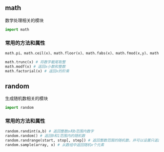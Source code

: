 <a name="math"></a>
## math

数学处理相关的模块

```python
import math
```

<a name="3f85e729"></a>
### 常用的方法和属性

```python
math.pi、math.ceil(x)、math.floor(x)、math.fabs(x)、math.fmod(x,y)、math.pow(x,y)、math.sqrt(x)

math.trunc(x) # 将数字截尾取整
math.modf(x) # 返回x小数和整数
math.factorial(x) # 返回x的阶乘
```

<a name="random"></a>
## random

生成随机数相关的模块

```python
import random
```

<a name="3f85e729-1"></a>
### 常用的方法和属性

```python
random.randint(a,b) # 返回整数a和b范围内数字
random.random() # 返回0和1范围内的随机数
random.randrange(start, stop[, step]) # 返回整数范围的随机数，并可以设置只返回跳数
random.sample(array, x) # 从数组中返回随机x个元素
```
